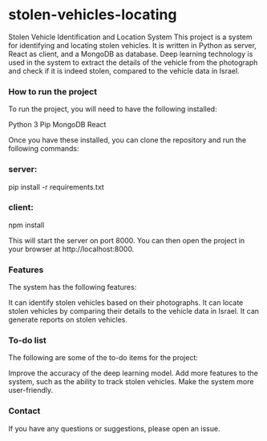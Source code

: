 # stolen-vehicles-locating
Stolen Vehicle Identification and Location System
This project is a system for identifying and locating stolen vehicles. It is written in Python as server, React as client, and a MongoDB as database. Deep learning technology is used in the system to extract the details of the vehicle from the photograph and check if it is indeed stolen, compared to the vehicle data in Israel.

### How to run the project
To run the project, you will need to have the following installed:

Python 3
Pip
MongoDB
React

Once you have these installed, you can clone the repository and run the following commands:
### server:
pip install -r requirements.txt
### client:
npm install

This will start the server on port 8000. You can then open the project in your browser at http://localhost:8000.

### Features
The system has the following features:

It can identify stolen vehicles based on their photographs.
It can locate stolen vehicles by comparing their details to the vehicle data in Israel.
It can generate reports on stolen vehicles.
### To-do list
The following are some of the to-do items for the project:

Improve the accuracy of the deep learning model.
Add more features to the system, such as the ability to track stolen vehicles.
Make the system more user-friendly.
### Contact
If you have any questions or suggestions, please open an issue.

